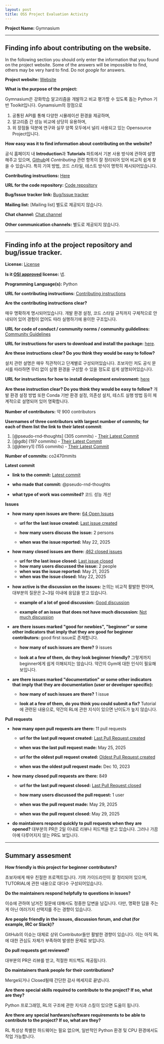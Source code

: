 ```yaml
---
layout: post
title: OSS Project Evaluation Activity
---
```



__Project Name:__  Gymnasium


---

## Finding info about contributing on the website.

In the following section you should only enter the information that you
found on the project website. Some of the answers will be impossible to find, others
may be very hard to find. Do not _google_ for answers.

__Project website:__ [Website](https://gymnasium.farama.org)


__What is the purpose of the project:__ 

Gymnasium은 강화학습 알고리즘을 개발하고 비교 평가할 수 있도록 돕는 Python 기반 Toolkit입니다. 
Gynamsium의 장점으로 
1) 공통된 API를 통해 다양한 시뮬레이션 환경을 제공하며, 
2) 알고리즘 간 성능 비교에 상당히 유용하며, 
3) 위 장점들 덕분에 연구와 실무 양쪽 모두에서 널리 사용되고 있는 Opensource Project입니다.


__How easy was it to find information about contributing on the website?__ 

공식 홈페이지 내 **Introduction**과 **Tutorials** 파트에서 기본 사용 방식에 관하여 설명해주고 있으며, [Github](https://github.com/Farama-Foundation/Gymnasium)에 *Contributing* 관련 항목이 잘 정리되어 있어 비교적 쉽게 찾을 수 있습니다. 특히 기여 방법, 코드 스타일, 테스트 방식이 명학히 제시되어있습니다.


__Contributing instructions:__ [Here](https://github.com/Farama-Foundation/Gymnasium/blob/main/CONTRIBUTING.md) 

__URL for the code repository:__ [Code repository](https://github.com/Farama-Foundation/Gymnasium)

__Bug/Issue tracker link:__ [Bug/Issue tracker](https://github.com/Farama-Foundation/Gymnasium/issues)

__Mailing list:__ [Mailing list] 별도로 제공되지 않습니다.

__Chat channel:__ [Chat channel](https://discord.gg/bnJ6kubTg6)

__Other communication channels:__ 별도로 제공되지 않습니다.


---

## Finding info at the project repository and bug/issue tracker.

__License:__ [License](https://github.com/Farama-Foundation/Gymnasium/blob/main/LICENSE)

__Is it [OSI approved](https://opensource.org/licenses/alphabetical) license:__ 넵.

__Programming Language(s):__ Python

__URL for contributing instructions:__ [Contributing instructions](https://github.com/Farama-Foundation/Gymnasium/blob/main/CONTRIBUTING.md)

__Are the contributing instructions clear?__ 

매우 명확하게 명시되어있습니다. 개발 환경 설정, 코드 스타일 규칙까지 구체적으로 안내되어 있어 경험이 없어도 따라 실행하기에 용이한 구조입니다.


__URL for code of conduct / community norms / community guildelines:__ [Community Guidelines](https://github.com/Farama-Foundation/Gymnasium/blob/main/CODE_OF_CONDUCT.md)

__URL for instructions for users to download and install the package:__  [here](https://gymnasium.farama.org/tutorials/gymnasium_basics/). 


__Are these instructions clear? Do you think they would be easy to follow?__ 

설치 관련 설명은 매우 직관적이고 단계별로 구성되어있습니다. 초보자인 저도 공식 문서를 따라하면 무리 없이 실행 환경을 구성할 수 있을 정도로 쉽게 설명되어있습니다.


__URL for instructions for how to install development environment:__ [here](https://github.com/Farama-Foundation/Gymnasium/blob/main/CONTRIBUTING.md)


__Are these instruction clear? Do you think they would be easy to follow?__ 개발 환경 설정 방법 또한 Conda 기반 환경 설정, 의존성 설치, 테스트 실행 방법 등이 체계적으로 설명되어 있어 명확합니다.


__Number of contributors:__ 약 900 contributors


__Usernames of three contributors with largest number of commits; for
each of them list the link to their latest commit__:

1. [@pseudo-rnd-thoughts] (305 commits) - [Their Latest Commit](https://github.com/Farama-Foundation/Gymnasium/commit/675945f1054747e70c5993753b3371a2b7baf6a9)
1. [@gdb] (197 commits) - [Their Latest Commit](https://github.com/Farama-Foundation/Gymnasium/commit/812c46cbadfffedd5ee024379ff9d7a5673ff474)
1. [@jkterry1] (155 commits) - [Their Latest Commit](https://github.com/Farama-Foundation/Gymnasium/commit/6b93fae20ba1c6297ab69287694bfb354ad3807b)


__Number of commits:__  co2470mmits

__Latest commit__ 

- __link to the commit:__ [Latest commit](https://github.com/Farama-Foundation/Gymnasium/commit/675945f1054747e70c5993753b3371a2b7baf6a9)

- __who made that commit:__ @pseudo-rnd-thoughts

- __what type of work was commited?__ 코드 성능 개선


__Issues__

- __how many open issues are there:__ [64 Open Issues](https://github.com/Farama-Foundation/Gymnasium/issues)

    - __url for the last issue created:__ [Last issue created](https://github.com/Farama-Foundation/Gymnasium/issues/1388)

    - __how many users discuss the issue:__ 2 persons
    
    - __when was the issue reported:__ May 22, 2025
    

- __how many closed issues are there:__ [462 closed issues](https://github.com/Farama-Foundation/Gymnasium/issues?q=is%3Aissue%20state%3Aclosed)
    - __url for the last issue closed:__ [Last issue closed](https://github.com/Farama-Foundation/Gymnasium/issues/1386)
    - __how many users discussed the issue:__ 2 people
    - __when was the issue reported:__ May 21, 2025
    - __when was the issue closed:__ May 22, 2025

- __how active is the discussion on the issues:__ 논의는 비교적 활발한 편이며, 대부분의 질문은 2~3일 이내에 응답을 받고 있습니다.

    - __example of a lot of good discussion:__ [Good discussion](https://github.com/Farama-Foundation/Gymnasium/issues/28)
    
    - __example of an issue that does not have much discussion:__ [Not much discussion](https://github.com/Farama-Foundation/Gymnasium/issues/1295)



- __are there issues marked "good for newbies", "beginner" or some other indicators that imply that they are good for beginner contributors:__ good first issue로 존재합니다.

    - __how many of such issues are there?__ 9 issues
    
    - __look at a few of them, do they look beginner friendly?__ 그렇게까지 beginner에게 쉽게 이해되지는 않습니다. 약간의 Gym에 대한 인식이 필요해보입니다.



- __are there issues marked "documentation" or some other indicators that imply that they are documentation (user or developer specific):__ 

    - __how many of such issues are there?__ 1 issue
    
    - __look at a few of them, do you think you could submit a fix?__ Tutorial에 관련된 내용으로, 약간의 RL에 관한 지식이 있으면 난이도가 높지 않습니다.



__Pull requests__

- __how many open pull requests are there:__ 11 pull requests

    - __url for the last pull request created:__ [Last Pull Request created](https://github.com/Farama-Foundation/Gymnasium/pull/1392)
    
    - __when was the last pull request made:__ May 25, 2025

    - __url for the oldest pull request created:__ [Oldest Pull Request created](https://github.com/Farama-Foundation/Gymnasium/pull/834)
    
    - __when was the oldest pull request made:__ Dec 10, 2023

- __how many closed pull requests are there:__ 849

    - __url for the last pull request closed:__ [Last Pull Request closed](https://github.com/Farama-Foundation/Gymnasium/pull/1393)
    
    - __how many users discussed the pull request:__ 1 user
    
    - __when was the pull request made:__  May 29, 2025
    
    - __when was the pull request closed:__ May 29, 2025
    

- __do maintainers respond quickly to pull requests when they are opened?__ 대부분의 PR은 2일 이내로 리뷰나 피드백을 받고 있습니다. 그러나 가끔 아예 다루어지지 않는 PR도 보입니다.







---


## Summary assesment
__How friendly is this project for beginner contributors?__

초보자에게 매우 친절한 프로젝트입니다. 기여 가이드라인이 잘 정리되어 있으며, TUTORIAL에 관한 내용으로 대다수 구성되어있습니다.




__Do the maintainers respond helpfully to questions in issues?__

이슈에 관하여 남겨진 질문에 대해서도 정중한 답변을 남깁니다. 다만, 명확한 답을 주는게 아닌 여러가지 선택지를 주는 경향이 있습니다.



__Are people friendly in the issues, discussion forum, and chat (for example, IRC or Slack)?__

GitHub의 이슈는 대체로 상위 Contributor들만 활발한 경향이 있습니다. 이는 아직 RL에 대한 관심도 자체가 부족하여 발생한 문제로 보입니다.


__Do pull requests get reviewed?__

대부분의 PR은 리뷰를 받고, 적절한 피드백도 제공됩니다.


__Do maintainers thank people for their contributions?__

Merge되거나 Closed될때 간단한 감사 메세지로 끝냅니다.



__Are there special skills required to contribute to the project? If so, what are they?__

Python 프로그래밍, RL의 구조에 관한 지식과 스킬이 있으면 도움이 됩니다.


__Are there any special hardware/software requirements to be able to contribute to the project? If so, what are they?__

RL 특성상 특별한 하드웨어는 필요 없으며, 일반적인 Python 환경 및 CPU 환경에서도 작업 가능합니다.